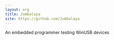 ```yaml
---
layout: org
title: Jumbalaya
site: https://github.com/Jumbalaya
---
```

An embedded programmer testing WinUSB devices
